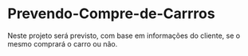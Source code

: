 # Prevendo-Compre-de-Carrros
Neste projeto será previsto, com base em informações do cliente, se o mesmo comprará o carro ou não.
